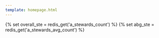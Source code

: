 ```yaml
---
template: homepage.html
---
```


{% set overall_ste = redis_get('a_stewards_count') %}
{% set abg_ste = redis_get('a_stewards_avg_count') %}
